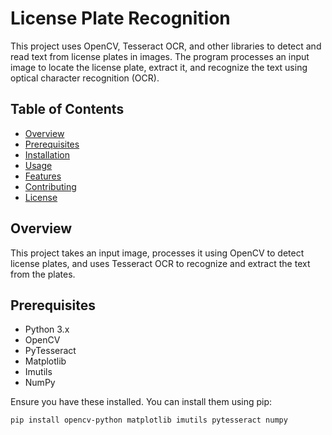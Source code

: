 # License Plate Recognition

This project uses OpenCV, Tesseract OCR, and other libraries to detect and read text from license plates in images. The program processes an input image to locate the license plate, extract it, and recognize the text using optical character recognition (OCR).

## Table of Contents

- [Overview](#overview)
- [Prerequisites](#prerequisites)
- [Installation](#installation)
- [Usage](#usage)
- [Features](#features)
- [Contributing](#contributing)
- [License](#license)

## Overview

This project takes an input image, processes it using OpenCV to detect license plates, and uses Tesseract OCR to recognize and extract the text from the plates.

## Prerequisites

- Python 3.x
- OpenCV
- PyTesseract
- Matplotlib
- Imutils
- NumPy

Ensure you have these installed. You can install them using pip:

```bash
pip install opencv-python matplotlib imutils pytesseract numpy
